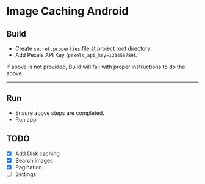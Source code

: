 # Image Caching Android

## Build
- Create `secret.properties` file at project root directory.
- Add Pexels API Key (`pexels_api_key=123456789`).

If above is not provided, Build will fail with proper instructions to do the above.

---

## Run
- Ensure above steps are completed.
- Run app

## TODO
- [x] Add Disk caching
- [x] Search images
- [x] Pagination
- [ ] Settings
